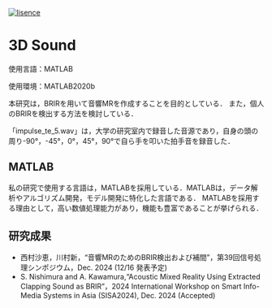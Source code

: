 [![lisence](https://img.shields.io/badge/License-MIT-green)](https://github.com/i2486174/3Dsound/blob/main/LICENSE)
# 3D Sound
使用言語：MATLAB

使用環境：MATLAB2020b

本研究は，BRIRを用いて音響MRを作成することを目的としている．
また，個人のBRIRを検出する方法を検討している．

「impulse_te_5.wav」は，大学の研究室内で録音した音源であり，自身の頭の周り-90°，-45°，0°，45°，90°で自ら手を叩いた拍手音を録音した．

## MATLAB
私の研究で使用する言語は，MATLABを採用している．MATLABは，データ解析やアルゴリズム開発，モデル開発に特化した言語である． MATLABを採用する理由として，高い数値処理能力があり，機能も豊富であることが挙げられる．


## 研究成果
* 西村沙恵，川村新，“音響MRのためのBRIR検出および補間”，第39回信号処理シンポジウム，Dec. 2024 (12/16 発表予定)
* S. Nishimura and A. Kawamura,“Acoustic Mixed Reality Using Extracted Clapping Sound as BRIR”，2024 International Workshop on Smart Info-Media Systems in Asia (SISA2024), Dec. 2024 (Accepted)
